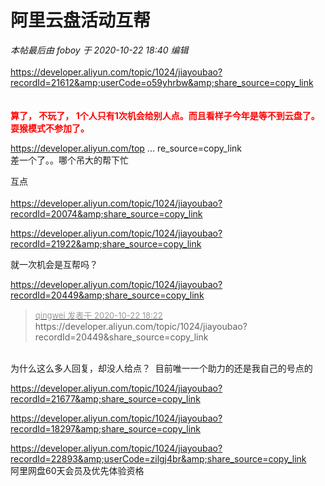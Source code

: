 # 阿里云盘活动互帮


<i class="pstatus"> 本帖最后由 foboy 于 2020-10-22 18:40 编辑 </i><br />
<br />
https://developer.aliyun.com/topic/1024/jiayoubao?recordId=21612&amp;userCode=o59yhrbw&amp;share_source=copy_link<br />
<br />
<br />
<font color="Red"><strong>算了， 不玩了， 1个人只有1次机会给别人点。而且看样子今年是等不到云盘了。耍猴模式不参加了。</strong></font><br />


<a href="https://developer.aliyun.com/topic/1024/jiayoubao?recordId=18023&amp;userCode=vf42utbk&amp;share_source=copy_link" target="_blank">https://developer.aliyun.com/top ... re_source=copy_link</a><br />
差一个了。。哪个吊大的帮下忙<img src="static/image/smiley/default/lol.gif" smilieid="12" border="0" alt="" />

互点<br />
<br />
https://developer.aliyun.com/topic/1024/jiayoubao?recordId=20074&amp;share_source=copy_link

https://developer.aliyun.com/topic/1024/jiayoubao?recordId=21922&amp;share_source=copy_link

就一次机会是互帮吗？

https://developer.aliyun.com/topic/1024/jiayoubao?recordId=20449&amp;share_source=copy_link

<div class="quote"><blockquote><font size="2"><a href="https://www.hostloc.com/forum.php?mod=redirect&amp;goto=findpost&amp;pid=9337252&amp;ptid=757276" target="_blank"><font color="#999999">qingwei 发表于 2020-10-22 18:22</font></a></font><br />
https://developer.aliyun.com/topic/1024/jiayoubao?recordId=20449&amp;share_source=copy_link</blockquote></div><br />
为什么这么多人回复，却没人给点？&nbsp;&nbsp;目前唯一一个助力的还是我自己的号点的

https://developer.aliyun.com/topic/1024/jiayoubao?recordId=21677&amp;share_source=copy_link<img id="aimg_PcNnT" onclick="zoom(this, this.src, 0, 0, 0)" class="zoom" src="https://cdn.jsdelivr.net/gh/hishis/forum-master/public/images/patch.gif" onmouseover="img_onmouseoverfunc(this)" onload="thumbImg(this)" border="0" alt="" />

https://developer.aliyun.com/topic/1024/jiayoubao?recordId=18297&amp;share_source=copy_link

https://developer.aliyun.com/topic/1024/jiayoubao?recordId=22893&amp;userCode=zilgj4br&amp;share_source=copy_link<br />
阿里网盘60天会员及优先体验资格
